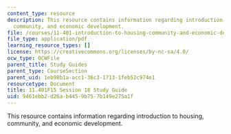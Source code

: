 ```yaml
---
content_type: resource
description: This resource contains information regarding introduction to housing,
  community, and economic development.
file: /courses/11-401-introduction-to-housing-community-and-economic-development-fall-2015/9461ebb2d26ab4459b757b149e275a1f_MIT11_401F15_Session18.pdf
file_type: application/pdf
learning_resource_types: []
license: https://creativecommons.org/licenses/by-nc-sa/4.0/
ocw_type: OCWFile
parent_title: Study Guides
parent_type: CourseSection
parent_uid: 1eb98b1a-acc1-36c3-1713-1feb52c974e1
resourcetype: Document
title: 11.401F15 Session 18 Study Guide
uid: 9461ebb2-d26a-b445-9b75-7b149e275a1f
---
```

This resource contains information regarding introduction to housing, community, and economic development.